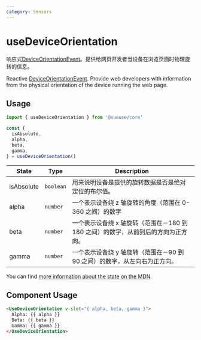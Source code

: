 ```yaml
---
category: Sensors
---
```


# useDeviceOrientation

响应式[DeviceOrientationEvent]( https://developer.mozilla.org/zh-CN/docs/Web/API/DeviceOrientationEvent)。提供给网页开发者当设备在浏览页面时物理旋转的信息。

Reactive [DeviceOrientationEvent]( https://developer.mozilla.org/zh-CN/docs/Web/API/DeviceOrientationEvent). Provide web developers with information from the physical orientation of the device running the web page.

## Usage

```js
import { useDeviceOrientation } from '@vueuse/core'

const {
  isAbsolute,
  alpha,
  beta,
  gamma,
} = useDeviceOrientation()
```

| State      | Type     | Description                                                                                                                |
| ---------- | -------- | -------------------------------------------------------------------------------------------------------------------------- |
| isAbsolute | `boolean` | 用来说明设备是提供的旋转数据是否是绝对定位的布尔值。                               |
| alpha      | `number` | 一个表示设备绕 z 轴旋转的角度（范围在 0-360 之间）的数字    |
| beta       | `number` | 一个表示设备绕 x 轴旋转（范围在－180 到 180 之间）的数字，从前到后的方向为正方向。 |
| gamma      | `number` | 一个表示设备绕 y 轴旋转（范围在－90 到 90 之间）的数字，从左向右为正方向。  |

You can find [more information about the state on the MDN]( https://developer.mozilla.org/zh-CN/docs/Web/API/DeviceOrientationEvent#Properties).

## Component Usage

```html
<UseDeviceOrientation v-slot="{ alpha, beta, gamma }">
  Alpha: {{ alpha }}
  Beta: {{ beta }}
  Gamma: {{ gamma }}
</UseDeviceOrientation>
```
